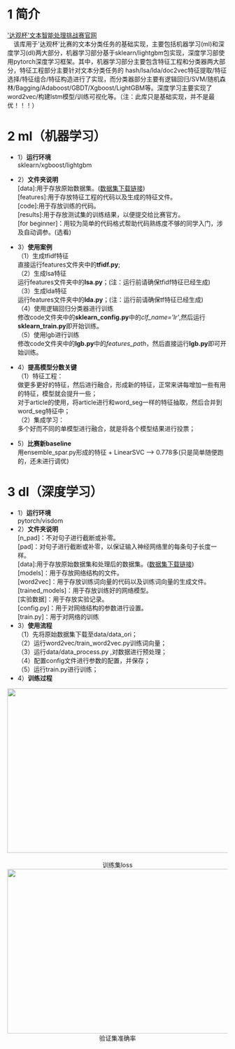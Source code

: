 # 1 简介
['达观杯'文本智能处理挑战赛官网](http://www.dcjingsai.com/common/cmpt/“达观杯”文本智能处理挑战赛_竞赛信息.html)<br>
&#8195;该库用于'达观杯'比赛的文本分类任务的基础实现，主要包括机器学习(ml)和深度学习(dl)两大部分，机器学习部分基于sklearn/lightgbm包实现，深度学习部使用pytorch深度学习框架。其中，机器学习部分主要包含特征工程和分类器两大部分，特征工程部分主要针对文本分类任务的 hash/lsa/lda/doc2vec特征提取/特征选择/特征组合/特征构造进行了实现，而分类器部分主要有逻辑回归/SVM/随机森林/Bagging/Adaboost/GBDT/Xgboost/LightGBM等。深度学习主要实现了word2vec/构建lstm模型/训练可视化等。（注：此库只是基础实现，并不是最优！！！）<br>

# 2 ml（机器学习）
- 1）**运行环境**<br>
sklearn/xgboost/lightgbm<br>

- 2）**文件夹说明**<br>
[data]:用于存放原始数据集。([数据集下载链接](https://pan.baidu.com/s/17UjEEcB2taT_HvU1FC1bCQ))<br>
[features]:用于存放特征工程的代码以及生成的特征文件。<br>
[code]:用于存放训练的代码。<br>
[results]:用于存放测试集的训练结果，以便提交给比赛官方。<br>
[for beginner]：用较为简单的代码格式帮助代码熟练度不够的同学入门，涉及自动调参。(选看)<br>

- 3）**使用案例**<br>
（1）生成tfidf特征<br>
直接运行features文件夹中的**tfidf.py**;<br>
（2）生成lsa特征<br>
运行features文件夹中的**lsa.py**；(注：运行前请确保tfidf特征已经生成)<br>
（3）生成lda特征<br>
运行features文件夹中的**lda.py**；(注：运行前请确保tf特征已经生成)<br>
（4）使用逻辑回归分类器进行训练<br>
修改code文件夹中的**sklearn_config.py**中的*clf_name='lr'*,然后运行**sklearn_train.py**即开始训练。<br>
（5）使用lgb进行训练<br>
修改code文件夹中的**lgb.py**中的*features_path*，然后直接运行**lgb.py**即可开始训练。<br>

- 4）**提高模型分数关键**<br>
（1）特征工程：<br>
做更多更好的特征，然后进行融合，形成新的特征，正常来讲每增加一些有用的特征，模型就会提升一些；<br>
对于article的使用，将article进行和word_seg一样的特征抽取，然后合并到word_seg特征中；<br>
（2）集成学习：<br>
多个好而不同的单模型进行融合，就是将各个模型结果进行投票；<br>

- 5）**比赛新baseline**<br>
用ensemble_spar.py形成的特征 + LinearSVC --> 0.778多(只是简单随便跑的，还未进行调优)<br>

# 3 dl（深度学习）
- 1）**运行环境**<br>
pytorch/visdom
- 2）**文件夹说明**<br>
[n_pad]：不对句子进行截断或补零。<br>
[pad]：对句子进行截断或补零，以保证输入神经网络里的每条句子长度一样。<br>
  [data]:用于存放原始数据集和处理后的数据集。([数据集下载链接](https://pan.baidu.com/s/17UjEEcB2taT_HvU1FC1bCQ))<br>
  [models]：用于存放网络结构的文件。<br>
  [word2vec]：用于存放训练词向量的代码以及训练词向量的生成文件。<br>
  [trained_models]：用于存放训练好的网络模型。<br>
  [实验数据]：用于存放实验记录。<br>
  [config.py]：用于对网络结构的参数进行设置。<br>
  [train.py]：用于对网络的训练
- 3）**使用流程**<br>
（1）先将原始数据集下载至data/data_ori；<br>
（2）运行word2vec/train_word2vec.py训练词向量；<br>
（3）运行data/data_process.py ,对数据进行预处理；<br>
（4）配置config文件进行参数的配置，并保存；<br>
（5）运行train.py进行训练；<br>
- 4）**训练过程**<br>
<div align=center><img width="584" height="375" src="https://github.com/MLjian/TextClassificationImplement/blob/master/dl/n_pad/实验数据/loss.png"/></div><br>
<div align=center>训练集loss
<div align=center><img width="584" height="375" src="https://github.com/MLjian/TextClassificationImplement/blob/master/dl/n_pad/实验数据/acc.png"/></div>
<div align=center>验证集准确率


